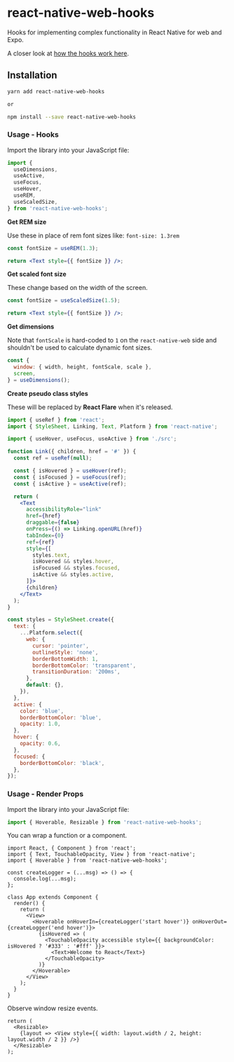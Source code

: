 # react-native-web-hooks

Hooks for implementing complex functionality in React Native for web and Expo.

A closer look at [how the hooks work here](https://gist.github.com/EvanBacon/8739dc52a4dbb72e869f19b1e5cdda6c).

## Installation

```bash
yarn add react-native-web-hooks

or

npm install --save react-native-web-hooks
```

### Usage - Hooks

Import the library into your JavaScript file:

```js
import {
  useDimensions,
  useActive,
  useFocus,
  useHover,
  useREM,
  useScaledSize,
} from 'react-native-web-hooks';
```

**Get REM size**

Use these in place of rem font sizes like: `font-size: 1.3rem`

```jsx
const fontSize = useREM(1.3);

return <Text style={{ fontSize }} />;
```

**Get scaled font size**

These change based on the width of the screen.

```jsx
const fontSize = useScaledSize(1.5);

return <Text style={{ fontSize }} />;
```

**Get dimensions**

Note that `fontScale` is hard-coded to `1` on the `react-native-web` side and shouldn't be used to calculate dynamic font sizes.

```jsx
const {
  window: { width, height, fontScale, scale },
  screen,
} = useDimensions();
```

**Create pseudo class styles**

These will be replaced by **React Flare** when it's released.

```jsx
import { useRef } from 'react';
import { StyleSheet, Linking, Text, Platform } from 'react-native';

import { useHover, useFocus, useActive } from './src';

function Link({ children, href = '#' }) {
  const ref = useRef(null);

  const { isHovered } = useHover(ref);
  const { isFocused } = useFocus(ref);
  const { isActive } = useActive(ref);

  return (
    <Text
      accessibilityRole="link"
      href={href}
      draggable={false}
      onPress={() => Linking.openURL(href)}
      tabIndex={0}
      ref={ref}
      style={[
        styles.text,
        isHovered && styles.hover,
        isFocused && styles.focused,
        isActive && styles.active,
      ]}>
      {children}
    </Text>
  );
}

const styles = StyleSheet.create({
  text: {
    ...Platform.select({
      web: {
        cursor: 'pointer',
        outlineStyle: 'none',
        borderBottomWidth: 1,
        borderBottomColor: 'transparent',
        transitionDuration: '200ms',
      },
      default: {},
    }),
  },
  active: {
    color: 'blue',
    borderBottomColor: 'blue',
    opacity: 1.0,
  },
  hover: {
    opacity: 0.6,
  },
  focused: {
    borderBottomColor: 'black',
  },
});
```

### Usage - Render Props

Import the library into your JavaScript file:

```js
import { Hoverable, Resizable } from 'react-native-web-hooks';
```

You can wrap a function or a component.

```tsx
import React, { Component } from 'react';
import { Text, TouchableOpacity, View } from 'react-native';
import { Hoverable } from 'react-native-web-hooks';

const createLogger = (...msg) => () => {
  console.log(...msg);
};

class App extends Component {
  render() {
    return (
      <View>
        <Hoverable onHoverIn={createLogger('start hover')} onHoverOut={createLogger('end hover')}>
          {isHovered => (
            <TouchableOpacity accessible style={{ backgroundColor: isHovered ? '#333' : '#fff' }}>
              <Text>Welcome to React</Text>}
            </TouchableOpacity>
          )}
        </Hoverable>
      </View>
    );
  }
}
```

Observe window resize events.

```tsx
return (
  <Resizable>
    {layout => <View style={{ width: layout.width / 2, height: layout.width / 2 }} />}
  </Resizable>
);
```
